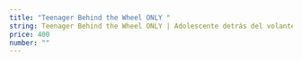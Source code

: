 ```yaml
---
title: "Teenager Behind the Wheel ONLY "
string: Teenager Behind the Wheel ONLY | Adolescente detrás del volante SOLO
price: 400
number: ""
---
```

